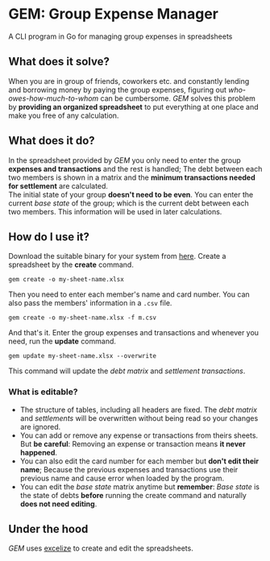# GEM: Group Expense Manager
A CLI program in Go for managing group expenses in spreadsheets 

## What does it solve?
When you are in group of friends, coworkers etc. and constantly lending and borrowing money by paying the group expenses, figuring out *who-owes-how-much-to-whom* can be cumbersome. *GEM* solves this problem by **providing an organized spreadsheet** to put everything at one place and make you free of any calculation. 

## What does it do?
In the spreadsheet provided by *GEM* you only need to enter the group **expenses and transactions** and the rest is handled; The debt between each two members is shown in a matrix and the **minimum transactions needed for settlement** are calculated.  
The initial state of your group **doesn't need to be even**. You can enter the current *base state* of the group; which is the current debt between each two members. This information will be used in later calculations.

## How do I use it?
Download the suitable binary for your system from [here](https://github.com/MeysamBavi/group-expense-manager/releases/latest). Create a spreadsheet by the **create** command.

```
gem create -o my-sheet-name.xlsx
```

Then you need to enter each member's name and card number. You can also pass the members' information in a `.csv` file.

```
gem create -o my-sheet-name.xlsx -f m.csv
```

And that's it. Enter the group expenses and transactions and whenever you need, run the **update** command.

```
gem update my-sheet-name.xlsx --overwrite
```

This command will update the *debt matrix* and *settlement transactions*.

### What is editable?
+ The structure of tables, including all headers are fixed. The *debt matrix* and *settlements* will be overwritten without being read so your changes are ignored.  
+ You can add or remove any expense or transactions from theirs sheets. But **be careful**: Removing an expense or transaction means **it never happened**.  
+ You can also edit the card number for each member but **don't edit their name**; Because the previous expenses and transactions use their previous name and cause error when loaded by the program.  
+ You can edit the *base state* matrix anytime but **remember**: *Base state* is the state of debts **before** running the create command and naturally **does not need editing**.

## Under the hood
*GEM* uses [excelize](https://github.com/qax-os/excelize) to create and edit the spreadsheets.

